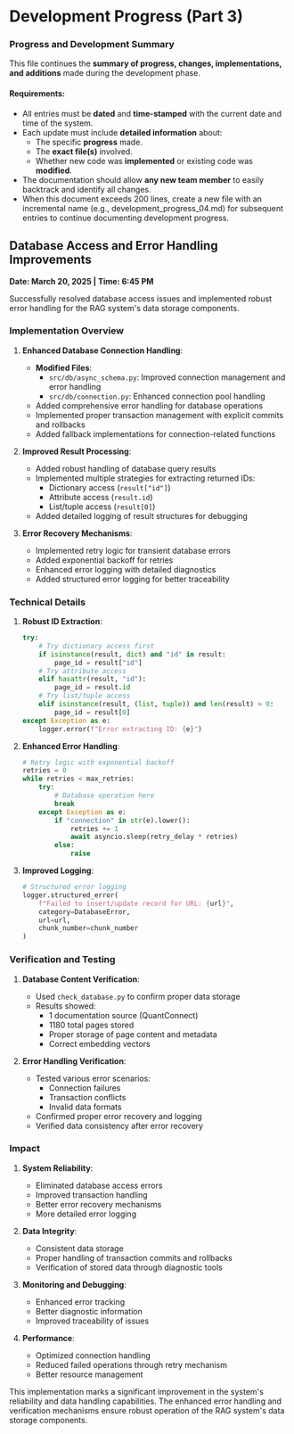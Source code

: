 # Development Progress (Part 3)
### Progress and Development Summary  

This file continues the **summary of progress, changes, implementations, and additions** made during the development phase.  

#### **Requirements:**  
- All entries must be **dated** and **time-stamped** with the current date and time of the system.  
- Each update must include **detailed information** about:  
  - The specific **progress** made.  
  - The **exact file(s)** involved.  
  - Whether new code was **implemented** or existing code was **modified**.  
- The documentation should allow **any new team member** to easily backtrack and identify all changes.
- When this document exceeds 200 lines, create a new file with an incremental name (e.g., development_progress_04.md) for subsequent entries to continue documenting development progress.

## Database Access and Error Handling Improvements
**Date: March 20, 2025 | Time: 6:45 PM**

Successfully resolved database access issues and implemented robust error handling for the RAG system's data storage components.

### Implementation Overview

1. **Enhanced Database Connection Handling**:
   - **Modified Files**: 
     - `src/db/async_schema.py`: Improved connection management and error handling
     - `src/db/connection.py`: Enhanced connection pool handling
   - Added comprehensive error handling for database operations
   - Implemented proper transaction management with explicit commits and rollbacks
   - Added fallback implementations for connection-related functions

2. **Improved Result Processing**:
   - Added robust handling of database query results
   - Implemented multiple strategies for extracting returned IDs:
     - Dictionary access (`result["id"]`)
     - Attribute access (`result.id`)
     - List/tuple access (`result[0]`)
   - Added detailed logging of result structures for debugging

3. **Error Recovery Mechanisms**:
   - Implemented retry logic for transient database errors
   - Added exponential backoff for retries
   - Enhanced error logging with detailed diagnostics
   - Added structured error logging for better traceability

### Technical Details

1. **Robust ID Extraction**:
   ```python
   try:
       # Try dictionary access first
       if isinstance(result, dict) and "id" in result:
           page_id = result["id"]
       # Try attribute access
       elif hasattr(result, "id"):
           page_id = result.id
       # Try list/tuple access
       elif isinstance(result, (list, tuple)) and len(result) > 0:
           page_id = result[0]
   except Exception as e:
       logger.error(f"Error extracting ID: {e}")
   ```

2. **Enhanced Error Handling**:
   ```python
   # Retry logic with exponential backoff
   retries = 0
   while retries < max_retries:
       try:
           # Database operation here
           break
       except Exception as e:
           if "connection" in str(e).lower():
               retries += 1
               await asyncio.sleep(retry_delay * retries)
           else:
               raise
   ```

3. **Improved Logging**:
   ```python
   # Structured error logging
   logger.structured_error(
       f"Failed to insert/update record for URL: {url}",
       category=DatabaseError,
       url=url,
       chunk_number=chunk_number
   )
   ```

### Verification and Testing

1. **Database Content Verification**:
   - Used `check_database.py` to confirm proper data storage
   - Results showed:
     - 1 documentation source (QuantConnect)
     - 1180 total pages stored
     - Proper storage of page content and metadata
     - Correct embedding vectors

2. **Error Handling Verification**:
   - Tested various error scenarios:
     - Connection failures
     - Transaction conflicts
     - Invalid data formats
   - Confirmed proper error recovery and logging
   - Verified data consistency after error recovery

### Impact

1. **System Reliability**:
   - Eliminated database access errors
   - Improved transaction handling
   - Better error recovery mechanisms
   - More detailed error logging

2. **Data Integrity**:
   - Consistent data storage
   - Proper handling of transaction commits and rollbacks
   - Verification of stored data through diagnostic tools

3. **Monitoring and Debugging**:
   - Enhanced error tracking
   - Better diagnostic information
   - Improved traceability of issues

4. **Performance**:
   - Optimized connection handling
   - Reduced failed operations through retry mechanism
   - Better resource management

This implementation marks a significant improvement in the system's reliability and data handling capabilities. The enhanced error handling and verification mechanisms ensure robust operation of the RAG system's data storage components. 